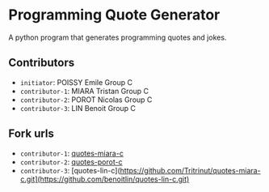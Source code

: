 # Programming Quote Generator

A python program that generates programming quotes and jokes.

## Contributors
- `initiator`: POISSY Emile Group C
- `contributor-1`: MIARA Tristan Group C 
- `contributor-2`: POROT Nicolas Group C
- `contributor-3`: LIN Benoit Group C 

## Fork urls
- `contributor-1`: [quotes-miara-c](https://github.com/Tritrinut/quotes-miara-c.git)
- `contributor-2`: [quotes-porot-c](https://github.com/warddiablo/quotes-porot-c.git)
- `contributor-3`: [quotes-lin-c](https://github.com/Tritrinut/quotes-miara-c.git](https://github.com/benoitlin/quotes-lin-c.git)
